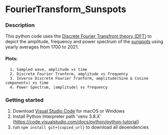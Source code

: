 # FourierTransform_Sunspots

### Description
This python code uses the [Discrete Fourier Transfrom theory (DFT)](https://en.wikipedia.org/wiki/Discrete_Fourier_transform) to depict the amplitude,
frequency and power spectrum of the [sunspots](https://www.swpc.noaa.gov/phenomena/sunspotssolar-cycle) using yearly averages from 1700 to 2021.
####  Plots:
      1. Sampled wave, amplitude vs time 
      2. Discrete Fourier Tranform, amplitude vs frequency
      3. Inverse Discrete Fourier Tranform, amplitude(Sine & Cosine components) vs time
      4. Power Spectrum, |amplitude| vs frequency
### Getting started
  1. Download [Visual Studio Code](https://code.visualstudio.com/download) for macOS or Windows 
  2. Install Python Interpreter path 'venv 3.8.X' (https://code.visualstudio.com/docs/python/python-tutorial)
  3. run ```npm install git+{copied_url}``` to download all deoendencies
 
